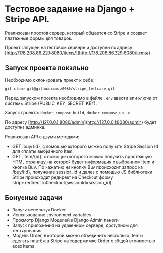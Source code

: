 # Тестовое задание на Django + Stripe API.

Реализован простой сервер, который общается со Stripe и создает платежные формы для товаров.

Проект запущен на тестовом сервере и доступен по адресу [http://178.208.86.229:8080/items/](http://178.208.86.229:8080/items/)

## Запуск проекта локально

Необходимо склонировать проект к себе: 

`git clone git@github.com:z00k0/stripe_testcase.git`

Перед запуском проекта необходимо в файле `.env` ввести апи ключи от системы Stripe (PUBLIC_KEY, SECRET_KEY).

Запуск проекта: `docker compose build`, `docker compose up -d`

По адресу [http://127.0.0.1:8080/admin](http://127.0.0.1:8080/admin) будет доступна админка.

Реализован API с двумя методами:

 - GET /buy/{id}, c помощью которого можно получить Stripe Session Id для оплаты выбранного Item.
 - GET /item/{id}, c помощью которого можно получить простейшую HTML страницу, на которой будет информация о выбранном Item и кнопка Buy. По нажатию на кнопку Buy происходит запрос на /buy/{id}, получение session_id и далее  с помощью JS библиотеки Stripe происходит редирект на Checkout форму stripe.redirectToCheckout(sessionId=session_id).

## Бонусные задачи

 - Запуск используя Docker
 - Использование environment variables
 - Просмотр Django Моделей в Django Admin панели
 - Запуск приложения на удаленном сервере, доступном для тестирования
 - Модель Order, в которой можно объединить несколько Item и сделать платёж в Stripe на содержимое Order c общей стоимостью всех Items

